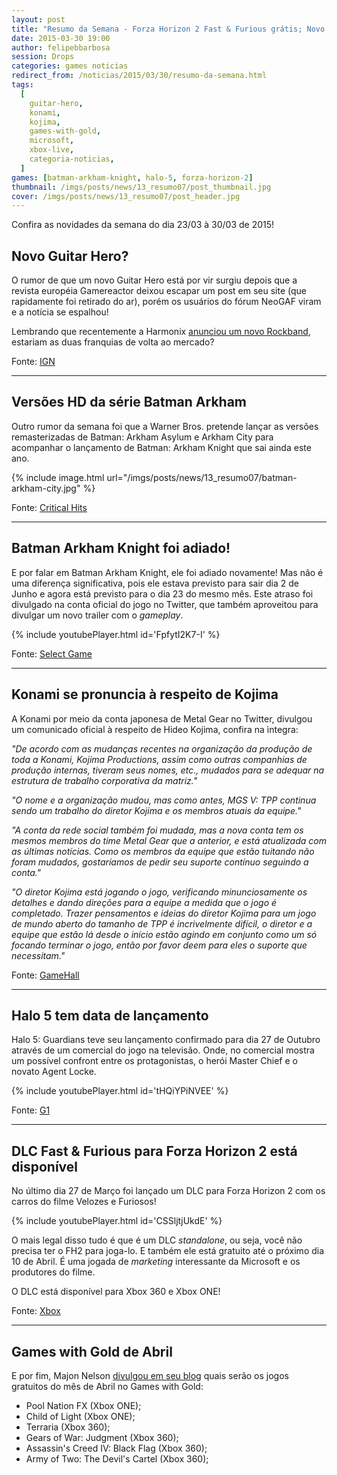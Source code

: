 ```yaml
---
layout: post
title: "Resumo da Semana - Forza Horizon 2 Fast & Furious grátis; Novo Guitar Hero; Batman; Novidades do Xbox; Mais informações de Kojima e mais.. "
date: 2015-03-30 19:00
author: felipebbarbosa
session: Drops
categories: games noticias
redirect_from: /noticias/2015/03/30/resumo-da-semana.html
tags:
  [
    guitar-hero,
    konami,
    kojima,
    games-with-gold,
    microsoft,
    xbox-live,
    categoria-noticias,
  ]
games: [batman-arkham-knight, halo-5, forza-horizon-2]
thumbnail: /imgs/posts/news/13_resumo07/post_thumbnail.jpg
cover: /imgs/posts/news/13_resumo07/post_header.jpg
---
```


Confira as novidades da semana do dia 23/03 à 30/03 de 2015!

<!--more-->

## Novo Guitar Hero?

O rumor de que um novo Guitar Hero está por vir surgiu depois que a revista européia Gamereactor deixou escapar um post em seu site (que rapidamente foi retirado do ar), porém os usuários do fórum NeoGAF viram e a notícia se espalhou!

Lembrando que recentemente a Harmonix [anunciou um novo Rockband](/noticias/2015/03/09/resumo-da-semana.html), estariam as duas franquias de volta ao mercado?

Fonte: [IGN](http://m.ign.com/articles/2015/03/23/new-guitar-hero-reportedly-coming-to-ps4-xbox-one)

---

## Versões HD da série Batman Arkham

Outro rumor da semana foi que a Warner Bros. pretende lançar as versões remasterizadas de Batman: Arkham Asylum e Arkham City para acompanhar o lançamento de Batman: Arkham Knight que sai ainda este ano.

{% include image.html url="/imgs/posts/news/13_resumo07/batman-arkham-city.jpg" %}

Fonte: [Critical Hits](http://criticalhits.com.br/warner-bros-vai-lancar-versoes-remasterizadas-de-batman-arkham-asylum-e-city-para-nova-geracao/)

---

## Batman Arkham Knight foi adiado!

E por falar em Batman Arkham Knight, ele foi adiado novamente! Mas não é uma diferença significativa, pois ele estava previsto para sair dia 2 de Junho e agora está previsto para o dia 23 do mesmo mês. Este atraso foi divulgado na conta oficial do jogo no Twitter, que também aproveitou para divulgar um novo trailer com o _gameplay_.

{% include youtubePlayer.html id='FpfytI2K7-I' %}

Fonte: [Select Game](http://gamehall.uol.com.br/selectgame/batman-arkham-knight-e-atrasado-novamente/)

---

## Konami se pronuncia à respeito de Kojima

A Konami por meio da conta japonesa de Metal Gear no Twitter, divulgou um comunicado oficial à respeito de Hideo Kojima, confira na ìntegra:

_"De acordo com as mudanças recentes na organização da produção de toda a Konami, Kojima Productions, assim como outras companhias de produção internas, tiveram seus nomes, etc., mudados para se adequar na estrutura de trabalho corporativa da matriz."_

_"O nome e a organização mudou, mas como antes, MGS V: TPP continua sendo um trabalho do diretor Kojima e os membros atuais da equipe."_

_"A conta da rede social também foi mudada, mas a nova conta tem os mesmos membros do time Metal Gear que a anterior, e está atualizada com as últimas notícias. Como os membros da equipe que estão tuitando não foram mudados, gostaríamos de pedir seu suporte contínuo seguindo a conta."_

_"O diretor Kojima está jogando o jogo, verificando minunciosamente os detalhes e dando direções para a equipe a medida que o jogo é completado. Trazer pensamentos e ideias do diretor Kojima para um jogo de mundo aberto do tamanho de TPP é incrivelmente difícil, o diretor e a equipe que estão lá desde o início estão agindo em conjunto como um só focando terminar o jogo, então por favor deem para eles o suporte que necessitam."_

Fonte: [GameHall](http://gamehall.uol.com.br/v10/konami-se-pronuncia-oficialmente-sobre-kojima/)

---

## Halo 5 tem data de lançamento

Halo 5: Guardians teve seu lançamento confirmado para dia 27 de Outubro através de um comercial do jogo na televisão. Onde, no comercial mostra um possível confront entre os protagonistas, o herói Master Chief e o novato Agent Locke.

{% include youtubePlayer.html id='tHQiYPiNVEE' %}

Fonte: [G1](http://g1.globo.com/tecnologia/games/noticia/2015/03/halo-5-guardians-tem-lancamento-confirmado-para-27-de-outubro.html)

---

## DLC Fast & Furious para Forza Horizon 2 está disponível

No último dia 27 de Março foi lançado um DLC para Forza Horizon 2 com os carros do filme Velozes e Furiosos!

{% include youtubePlayer.html id='CSSljtjUkdE' %}

O mais legal disso tudo é que é um DLC _standalone_, ou seja, você não precisa ter o FH2 para joga-lo. E também ele está gratuito até o próximo dia 10 de Abril. É uma jogada de _marketing_ interessante da Microsoft e os produtores do filme.

O DLC está disponível para Xbox 360 e Xbox ONE!

Fonte: [Xbox](http://www.xbox.com/pt-BR/games/forza-horizon-2/fast-and-furious)

---

## Games with Gold de Abril

E por fim, Majon Nelson [divulgou em seu blog](http://majornelson.com/2015/03/26/xbox-live-games-with-gold-for-april-2015-double-the-games/) quais serão os jogos gratuitos do mês de Abril no Games with Gold:

- Pool Nation FX (Xbox ONE);
- Child of Light (Xbox ONE);
- Terraria (Xbox 360);
- Gears of War: Judgment (Xbox 360);
- Assassin's Creed IV: Black Flag (Xbox 360);
- Army of Two: The Devil's Cartel (Xbox 360);
